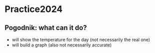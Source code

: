 # Practice2024
## Pogodnik: what can it do?
- will show the temperature for the day (not necessarily the real one)
- will build a graph (also not necessarily accurate)

